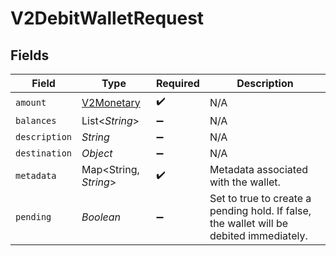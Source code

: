# V2DebitWalletRequest


## Fields

| Field                                                                                   | Type                                                                                    | Required                                                                                | Description                                                                             |
| --------------------------------------------------------------------------------------- | --------------------------------------------------------------------------------------- | --------------------------------------------------------------------------------------- | --------------------------------------------------------------------------------------- |
| `amount`                                                                                | [V2Monetary](../../models/shared/V2Monetary.md)                                         | :heavy_check_mark:                                                                      | N/A                                                                                     |
| `balances`                                                                              | List<*String*>                                                                          | :heavy_minus_sign:                                                                      | N/A                                                                                     |
| `description`                                                                           | *String*                                                                                | :heavy_minus_sign:                                                                      | N/A                                                                                     |
| `destination`                                                                           | *Object*                                                                                | :heavy_minus_sign:                                                                      | N/A                                                                                     |
| `metadata`                                                                              | Map<String, *String*>                                                                   | :heavy_check_mark:                                                                      | Metadata associated with the wallet.                                                    |
| `pending`                                                                               | *Boolean*                                                                               | :heavy_minus_sign:                                                                      | Set to true to create a pending hold. If false, the wallet will be debited immediately. |